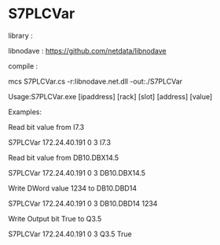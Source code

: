 # S7PLCVar

library : 

libnodave : https://github.com/netdata/libnodave

compile : 

mcs S7PLCVar.cs -r:libnodave.net.dll -out:./S7PLCVar

Usage:S7PLCVar.exe [ipaddress] [rack] [slot] [address] [value]

Examples: 

Read bit value from I7.3 

S7PLCVar 172.24.40.191 0 3 I7.3


Read bit value from DB10.DBX14.5 

S7PLCVar 172.24.40.191 0 3 DB10.DBX14.5


Write DWord value 1234 to DB10.DBD14 

S7PLCVar 172.24.40.191 0 3 DB10.DBD14 1234


Write Output bit True to Q3.5 

S7PLCVar 172.24.40.191 0 3 Q3.5 True
